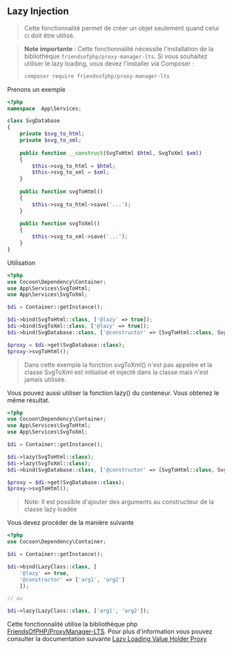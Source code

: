 ## Lazy Injection

> Cette fonctionnalité permet de créer un objet seulement quand celui ci doit être utilisé.

> **Note importante** : Cette fonctionnalité nécessite l'installation de la bibliothèque `friendsofphp/proxy-manager-lts`. Si vous souhaitez utiliser le lazy loading, vous devez l'installer via Composer :
> ```bash
> composer require friendsofphp/proxy-manager-lts
> ```

Prenons un exemple

```php
<?php
namespace  App\Services;

class SvgDatabase
{
    private $svg_to_html;
    private $svg_to_xml;
    
    public function __construct(SvgToHtml $html, SvgToXml $xml)
    {
        $this->svg_to_html = $html;
        $this->svg_to_xml = $xml;
    }
    
    public function svgToHtml()
    {
        $this->svg_to_html->save('...');
    }
    
    public function svgToXml()
    {
        $this->svg_to_xml->save('...');
    }
}
```

Utilisation
```php
<?php
use Cocoon\Dependency\Container;
use App\Services\SvgToHtml;
use App\Services\SvgToXml;

$di = Container::getInstance();

$di->bind(SvgToHtml::class, ['@lazy' => true]);
$di->bind(SvgToXml::class, ['@lazy' => true]);
$di->bind(SvgDatabase::class, ['@constructor' => [SvgToHtml::class, SvgToXml::class]]);

$proxy = $di->get(SvgDatabase::class);
$proxy->svgToHtml();
```
> Dans cette exemple la fonction svgToXml() n'est pas appelèe et la classe SvgToXml est initialisé et injecté dans la classe mais n'est jamais utilisée.

Vous pouvez aussi utiliser la fonction lazy() du conteneur. Vous obtenez le même résultat.

```php
<?php
use Cocoon\Dependency\Container;
use App\Services\SvgToHtml;
use App\Services\SvgToXml;

$di = Container::getInstance();

$di->lazy(SvgToHtml::class);
$di->lazy(SvgToXml::class);
$di->bind(SvgDatabase::class, ['@constructor' => [SvgToHtml::class, SvgToXml::class]]);

$proxy = $di->get(SvgDatabase::class);
$proxy->svgToHtml();
```
> Note: Il est possible d'ajouter des arguments au constructeur de la classe lazy loadée

Vous devez procéder de la manière suivante

```php
<?php
use Cocoon\Dependency\Container;

$di = Container::getInstance();

$di->bind(LazyClass::class, [
    '@lazy' => true,
    '@constructor' => ['arg1', 'arg2']
    ]);

// ou

$di->lazy(LazyClass::class, ['arg1', 'arg2']);

```

Cette fonctionnalité utilise la bibliothèque php [FriendsOfPHP/ProxyManager-LTS](https://github.com/FriendsOfPHP/proxy-manager-lts). Pour plus d'information vous pouvez consulter la documentation suivante [Lazy Loading Value Holder Proxy](https://ocramius.github.io/ProxyManager/docs/lazy-loading-value-holder.html)

